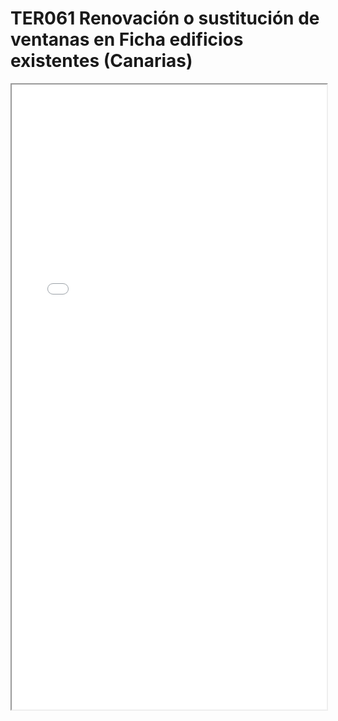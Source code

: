# TER061  Renovación o sustitución de ventanas en Ficha edificios existentes (Canarias)

<iframe src="../TER061  Renovación o sustitución de ventanas en Ficha edificios existentes (Canarias).pdf" width="100%" height="1000px"></iframe>
